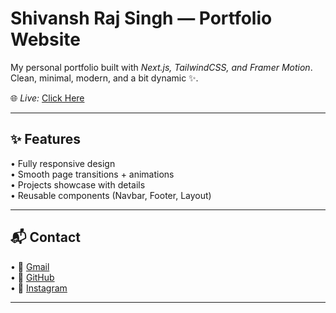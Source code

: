 # Shivansh Raj Singh — Portfolio Website  

My personal portfolio built with *Next.js, TailwindCSS, and Framer Motion*.  
Clean, minimal, modern, and a bit dynamic ✨.  

🌐 *Live:* [Click Here](https://www.iamshivansh.com)  

---

## ✨ Features
•⁠  ⁠Fully responsive design  
•⁠  ⁠Smooth page transitions + animations  
•⁠  ⁠Projects showcase with details  
•⁠  ⁠Reusable components (Navbar, Footer, Layout)  

---

## 📬 Contact
•⁠  ⁠📧 [Gmail](xier.z3n@gmail.com)  
•⁠  ⁠🐙 [GitHub](https://github.com/XierZ3N)   
•⁠  ⁠📸 [Instagram](https://www.instagram.com/shivnash.raj.singh)  

---
